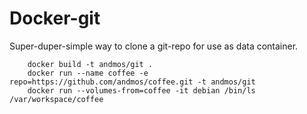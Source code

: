 Docker-git
===
Super-duper-simple way to clone a git-repo for use as data container.

        docker build -t andmos/git .
        docker run --name coffee -e repo=https://github.com/andmos/coffee.git -t andmos/git
        docker run --volumes-from=coffee -it debian /bin/ls /var/workspace/coffee
